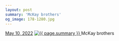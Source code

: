 ```yaml
---
layout: post
summary: 'McKay brothers'
og_image: 178-1280.jpg
---
```


<p>
  <time>
    <a href="/178">May 10, 2022</a>
  </time>
  <a href="/178">
    <img src="{{ site.assets_url }}/178-640.jpg" srcset="{{ site.assets_url }}/178-320.jpg 320w, {{ site.assets_url }}/178-640.jpg 640w, {{ site.assets_url }}/178-960.jpg 960w, {{ site.assets_url }}/178-1280.jpg 1280w" sizes="(min-width: 700px) 50vw, calc(100vw - 2rem)" alt="{{ page.summary }}" />
  </a>
  <span>McKay brothers</span>
</p>
